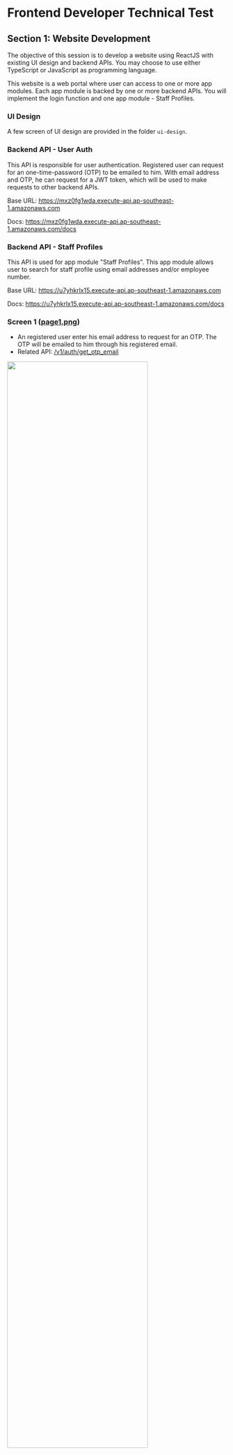 # Frontend Developer Technical Test



## Section 1: Website Development

The objective of this session is to develop a website using ReactJS with existing UI design and backend APIs. You may choose to use either TypeScript or JavaScript as programming  language. 

This website is a web portal where user can access to one or more app modules. Each app module is backed by one or more backend APIs.  You will implement the login function and one app module - Staff Profiles.



### UI Design

A few screen of UI design are provided in the folder `ui-design`. 



### Backend API - User Auth

This API is responsible for user authentication. Registered user can request for an one-time-password (OTP) to be emailed to him. With email address and OTP, he can request for a JWT token, which will be used to make requests to other backend APIs. 

Base URL: https://mxz0fg1wda.execute-api.ap-southeast-1.amazonaws.com

Docs: https://mxz0fg1wda.execute-api.ap-southeast-1.amazonaws.com/docs





### Backend API - Staff Profiles

This API is used for app module "Staff Profiles". This app module allows user to search for staff profile using email addresses and/or employee number. 

Base URL: https://u7yhkrlx15.execute-api.ap-southeast-1.amazonaws.com

Docs:  https://u7yhkrlx15.execute-api.ap-southeast-1.amazonaws.com/docs



### Screen 1 ([page1.png](./ui-design/page1.png))

- An registered user enter his email address to request for an OTP. The OTP will be emailed to him through his registered email.
- Related API:  [/v1/auth/get_otp_email](https://mxz0fg1wda.execute-api.ap-southeast-1.amazonaws.com/docs#/Auth/get_otp_email_v1_auth_get_otp_email_post)

<img src='./ui-design/page1.png' width='80%'/>

### Screen 2 ([page2.png](./ui-design/page2.png))

* User retrieve OTP from his email and use it to login. Backend API will return a JWT token.

* Each OTP is a 6-digit number. 

* Related API:  [/v1/auth/get_jwt_token](https://mxz0fg1wda.execute-api.ap-southeast-1.amazonaws.com/docs#/Auth/get_jwt_token_v1_auth_get_jwt_token_post)

* In the payload of a JWT token, apart from user name and email, it also contains the list of app modules which user is authorized to access. For example, following user `Mark GMAIL` can access to app `Staff Profile` and `News EDM`. 

  ```json
  {
    "email": "mark.qj@gmail.com",
    "name": "Mark GMAIL",
    "permissions": [
      "staff_profiles",
      "news_edm"
    ]
  }
  ```

* The [/v1/auth/get_apps](https://mxz0fg1wda.execute-api.ap-southeast-1.amazonaws.com/docs#/Auth/get_apps_v1_auth_get_apps_get) API provides list of available apps and their description.

<img src='./ui-design/page2.png' width='80%'/>

### Screen 3 ([page3.png](./ui-design/page3.png))

* It displays list of app modules. (You may use any picture for app badges.)
* For app modules which user does not have permissions, the app badges will be disabled (in grey).  
* Related API:  [/v1/auth/get_apps](https://mxz0fg1wda.execute-api.ap-southeast-1.amazonaws.com/docs#/Auth/get_apps_v1_auth_get_apps_get)

<img src='./ui-design/page3.png' width='80%'/>

### Screen 4 ([page4.png](./ui-design/page4.png))

* User can input a list of email address and/or employee numbers to look up for profiles. 
* Refer to the API docs for list of sample valid/invalid email addresses and employee numbers. 
* Related API: [/v1/profiles/fetch_by_json](https://u7yhkrlx15.execute-api.ap-southeast-1.amazonaws.com/docs#/Profiles/fetch_by_json_v1_profiles_fetch_by_json_post)

<img src='./ui-design/page4.png' width='80%'/>

### Screen 5 ([page5-1.png](./ui-design/page5-1.png), [page5-2.png](./ui-design/page5-2.png))

* API returns list of profiles, as well as list of email address and employee numbers which are not found in database.
* User can download the profiles as a CSV file. 
* Related API: [/v1/profiles/fetch_by_csv](https://u7yhkrlx15.execute-api.ap-southeast-1.amazonaws.com/docs#/Profiles/fetch_by_csv_v1_profiles_fetch_by_csv_post)

<img src='./ui-design/page5-1.png' width='70%'/>

<img src='./ui-design/page5-2.png' width='70%'/>

#### Note:

For [Staff Profiles API](https://u7yhkrlx15.execute-api.ap-southeast-1.amazonaws.com/docs), you can set the JWT token in Authorization header as show  in following printscreen.

<img src="./images/Screenshot_1.png" width="80%"/>





## Section 2:  CSS Modification

The objective of this session is to test your skills in CSS and HTML. 

The `html_css` folder contains a HTML file `message.html`. Make following 2 changes to the file.

- Add a light divider between 2 articles so that they are more visually separated.
- It is common to add tags to articles. For first article, add some random tags to the article, e.g. `covid-19, govtech`. 



<img src="./images/Screenshot_2.png" width="70%"/>



## Submission Guidelines

For section 1, deploy your website somewhere and email us the link. 

Please create a GitHub repository containing your submission for both section 1 and section 2. You will walk through both section 1 and section 2 in GitHub if you are selected for 2nd interview. 



Dos:

- Frequent commits
- Descriptive commit messages
- Clear Documentation
- Comments in your code

Don'ts:

* Only one commit for all your files
* Submit a zip file
* Sparse or absent documentation

